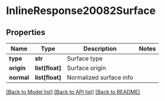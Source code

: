 # InlineResponse20082Surface

## Properties
Name | Type | Description | Notes
------------ | ------------- | ------------- | -------------
**type** | **str** | Surface type | 
**origin** | **list[float]** | Surface origin | 
**normal** | **list[float]** | Normalized surface info | 

[[Back to Model list]](../README.md#documentation-for-models) [[Back to API list]](../README.md#documentation-for-api-endpoints) [[Back to README]](../README.md)


